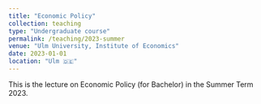 ```yaml
---
title: "Economic Policy"
collection: teaching
type: "Undergraduate course"
permalink: /teaching/2023-summer
venue: "Ulm University, Institute of Economics"
date: 2023-01-01
location: "Ulm 🇩🇪"
---
```


This is the lecture on Economic Policy (for Bachelor) in the Summer Term 2023.
